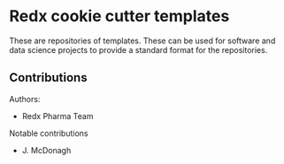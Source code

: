 # Redx cookie cutter templates

These are repositories of templates. These can be used for software and data science projects to provide a standard format for the repositories.

## Contributions
Authors:
* Redx Pharma Team

Notable contributions
* J. McDonagh
